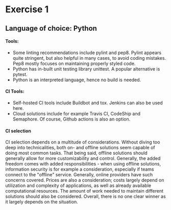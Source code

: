 # Exercise 1 

## Language of choice: Python

#### Tools:
* Some linting recommendations include pylint and pep8. Pylint appears quite stringent, but also helpful in many cases, to avoid coding mistakes. Pep8 mostly focuses on maintaining properly styled code.
* Python has in-built unit testing library unittest. A popular alternative is pytest.
* Python is an interpreted language, hence no build is needed.

#### CI Tools:
* Self-hosted CI tools include Buildbot and tox. Jenkins can also be used here.
* Cloud solutions include for example Travis CI, CodeShip and Semaphore. Of course, Github actions is also an option.

#### CI selection

CI selection depends on a multitude of considerations. Without diving too deep into technicalities, both on- and offline solutions seem capable of doing most common tasks.
That being said, offline solutions should generally allow for more customizability and control. Generally, the added freedom comes with added responsibilities - when using
offline solutions, information security is for example a consideration, especially if teams connect to the "offline" service. Generally, online providers have such concerns
covered. Prices are also a consideration; costs largely depend on utilization and complexity of applications, as well as already available computational resources. The amount
of work needed to maintain different solutions should also be considered. Overall, there is no one clear winner as it largely depends on the situation.

